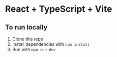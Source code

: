 # React + TypeScript + Vite

## To run locally

1. Clone this repo
2. Install dependencies with `npm install`
3. Run with `npm run dev`
